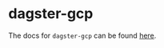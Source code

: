 # dagster-gcp

The docs for `dagster-gcp` can be found
[here](https://docs.dagster.io/docs/apidocs/libraries/dagster_gcp).
